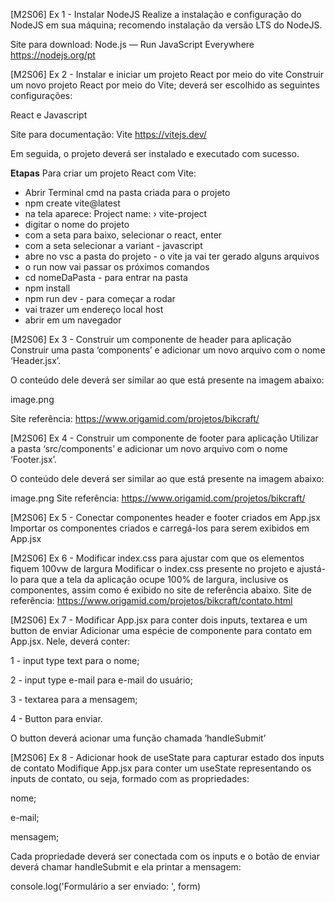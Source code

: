 [M2S06] Ex 1 - Instalar NodeJS
Realize a instalação e configuração do NodeJS em sua máquina; recomendo instalação da versão LTS do NodeJS.

Site para download: Node.js — Run JavaScript Everywhere
https://nodejs.org/pt

[M2S06] Ex 2 - Instalar e iniciar um projeto React por meio do vite
Construir um novo projeto React por meio do Vite; deverá ser escolhido as seguintes configurações:

React e Javascript‌

Site para documentação: Vite
https://vitejs.dev/

Em seguida, o projeto deverá ser instalado e executado com sucesso.


**Etapas**
Para criar um projeto React com Vite: 
- Abrir Terminal cmd na pasta criada para o projeto
- npm create vite@latest
- na tela aparece: Project name: › vite-project
- digitar o nome do projeto
- com a seta para baixo, selecionar o react, enter
- com a seta selecionar a variant - javascript
- abre no vsc a pasta do projeto - o vite ja vai ter gerado alguns arquivos
- o run now vai passar os próximos comandos 
- cd nomeDaPasta - para entrar na pasta
- npm install
- npm run dev - para começar a rodar 
- vai trazer um endereço local host
- abrir em um navegador 


[M2S06] Ex 3 - Construir um componente de header para aplicação
Construir uma pasta ‘components’ e adicionar um novo arquivo com o nome ‘Header.jsx’.

O conteúdo dele deverá ser similar ao que está presente na imagem abaixo:

image.png

Site referência: https://www.origamid.com/projetos/bikcraft/

[M2S06] Ex 4 - Construir um componente de footer para aplicação
Utilizar a pasta ‘src/components’ e adicionar um novo arquivo com o nome ‘Footer.jsx’.

O conteúdo dele deverá ser similar ao que está presente na imagem abaixo:

image.png
Site referência: https://www.origamid.com/projetos/bikcraft/

[M2S06] Ex 5 - Conectar componentes header e footer criados em App.jsx
Importar os componentes criados e carregá-los para serem exibidos em App.jsx


[M2S06] Ex 6 - Modificar index.css para ajustar com que os elementos fiquem 100vw de largura
Modificar o index.css presente no projeto e ajustá-lo para que a tela da aplicação ocupe 100% de largura, inclusive os componentes, assim como é exibido no site de referência abaixo.
Site de referência: https://www.origamid.com/projetos/bikcraft/contato.html





[M2S06] Ex 7 - Modificar App.jsx para conter dois inputs, textarea e um button de enviar
Adicionar uma espécie de componente para contato em App.jsx. Nele, deverá conter:

1 - input type text para o nome;

2 - input type e-mail para e-mail do usuário;

3 - textarea para a mensagem;

4 - Button para enviar.‌

O button deverá acionar uma função chamada ‘handleSubmit’

[M2S06] Ex 8 - Adicionar hook de useState para capturar estado dos inputs de contato
Modifique App.jsx para conter um useState representando os inputs de contato, ou seja, formado com as propriedades:

nome;

e-mail;

mensagem;‌

Cada propriedade deverá ser conectada com os inputs e o botão de enviar deverá chamar handleSubmit e ela printar a mensagem:

console.log('Formulário a ser enviado: ', form)